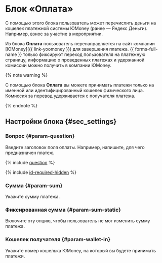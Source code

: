 # Блок «Оплата»

С помощью этого блока пользователь может перечислить деньги на кошелек платежной системы ЮMoney (ранее — Яндекс&#160;Деньги). Например, взнос за участие в мероприятии.

Из блока **Оплата** пользователь перенаправляется на сайт компании [ЮMoney]({{ link-yoomoney }}) для завершения платежа. {{ forms-full-name }} только фиксируют переход пользователя на платежную страницу, информацию о проведенных платежах и удержанной комиссии можно получить в компании ЮMoney.

{% note warning %}

С помощью блока **Оплата** вы можете принимать платежи только на именной или идентифицированный кошелек физического лица. Комиссия за перевод удерживается с получателя платежа.

{% endnote %}


## Настройки блока {#sec_settings}

### Вопрос {#param-question}

Введите заголовок поля оплаты. Например, напишите, для чего предназначен платеж.

{% include [question](../../_includes/forms/question.md) %}

{% include [id-required-hidden](../../_includes/forms/id-required-hidden.md) %}

### Сумма {#param-sum}

Укажите сумму платежа.

### Фиксированная сумма {#param-sum-static}

Включите эту опцию, чтобы пользователь не мог изменить сумму платежа.

### Кошелек получателя {#param-wallet-in}

Укажите номер кошелька ЮMoney, на который вы будете принимать платежи.